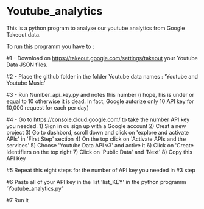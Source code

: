 # Youtube_analytics

This is a python program to analyse our youtube analytics from Google Takeout data.

To run this programm you have to :

  #1 - Download on https://takeout.google.com/settings/takeout your Youtube Data JSON files.
  
  #2 - Place the github folder in the folder Youtube data names : 'Youtube and Youtube Music'
  
  #3 - Run Number_api_key.py and notes this number (i hope, his is under or equal to 10 otherwise it is dead. In fact, Google autorize only 10 API key for 10,000 request for each per day)
  
  #4 - Go to https://console.cloud.google.com/ to take the number API key you needed.
     1) Sign in ou sign up with a Google account
     2) Creat a new project
     3) Go to dashbord, scroll down and click on 'explore and activate APIs' in 'First Step' section
     4) On the top click on 'Activate APIs and the services'
     5) Choose 'Youtube Data API v3' and active it
     6) Click on 'Create Identifiers on the top right
     7) Click on 'Public Data' and 'Next'
     8) Copy this API Key
     
 #5 Repeat this eight steps for the number of API key you needed in #3 step
 
 #6 Paste all of your API key in the list 'list_KEY' in the python programm 'Youtube_analytics.py'
 
 #7 Run it 
